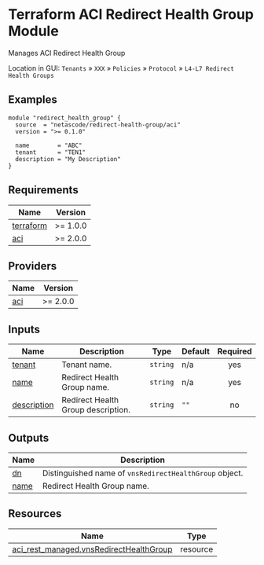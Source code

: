 <!-- BEGIN_TF_DOCS -->
# Terraform ACI Redirect Health Group Module

Manages ACI Redirect Health Group

Location in GUI:
`Tenants` » `XXX` » `Policies` » `Protocol` » `L4-L7 Redirect Health Groups`

## Examples

```hcl
module "redirect_health_group" {
  source  = "netascode/redirect-health-group/aci"
  version = ">= 0.1.0"

  name        = "ABC"
  tenant      = "TEN1"
  description = "My Description"
}
```

## Requirements

| Name | Version |
|------|---------|
| <a name="requirement_terraform"></a> [terraform](#requirement\_terraform) | >= 1.0.0 |
| <a name="requirement_aci"></a> [aci](#requirement\_aci) | >= 2.0.0 |

## Providers

| Name | Version |
|------|---------|
| <a name="provider_aci"></a> [aci](#provider\_aci) | >= 2.0.0 |

## Inputs

| Name | Description | Type | Default | Required |
|------|-------------|------|---------|:--------:|
| <a name="input_tenant"></a> [tenant](#input\_tenant) | Tenant name. | `string` | n/a | yes |
| <a name="input_name"></a> [name](#input\_name) | Redirect Health Group name. | `string` | n/a | yes |
| <a name="input_description"></a> [description](#input\_description) | Redirect Health Group description. | `string` | `""` | no |

## Outputs

| Name | Description |
|------|-------------|
| <a name="output_dn"></a> [dn](#output\_dn) | Distinguished name of `vnsRedirectHealthGroup` object. |
| <a name="output_name"></a> [name](#output\_name) | Redirect Health Group name. |

## Resources

| Name | Type |
|------|------|
| [aci_rest_managed.vnsRedirectHealthGroup](https://registry.terraform.io/providers/CiscoDevNet/aci/latest/docs/resources/rest_managed) | resource |
<!-- END_TF_DOCS -->